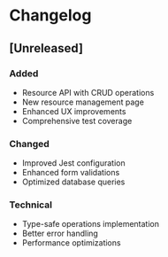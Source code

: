 # Changelog

## [Unreleased]

### Added
- Resource API with CRUD operations
- New resource management page
- Enhanced UX improvements
- Comprehensive test coverage

### Changed
- Improved Jest configuration
- Enhanced form validations
- Optimized database queries

### Technical
- Type-safe operations implementation
- Better error handling
- Performance optimizations